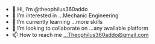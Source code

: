 - 👋 Hi, I’m @theophilus360addo
- 👀 I’m interested in ...Mechanic Engineering 
- 🌱 I’m currently learning ...more skills 
- 💞️ I’m looking to collaborate on ...any available platform 
- 📫 How to reach me ...Theophilus360addo@gmail.com 

<!---
theophilus360addo/theophilus360addo is a ✨ special ✨ repository because its `README.md` (this file) appears on your GitHub profile.
You can click the Preview link to take a look at your changes.
--->
